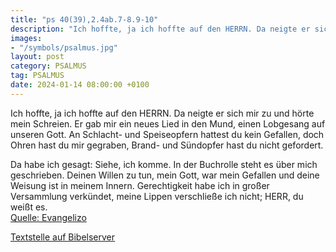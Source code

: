 ```yaml
---
title: "ps 40(39),2.4ab.7-8.9-10"
description: "Ich hoffte, ja ich hoffte auf den HERRN. Da neigte er sich mir zu und hörte mein Schreien. Er gab mir ein neues Lied in den Mund, einen Lobgesang auf unseren Gott.  An Schlacht- und Speiseopfern hattest du kein Gefallen, doch Ohren hast du mir gegraben, Brand- und Sündopfer hast ...."
images:
- "/symbols/psalmus.jpg"
layout: post
category: PSALMUS
tag: PSALMUS
date: 2024-01-14 08:00:00 +0100
---
```

Ich hoffte, ja ich hoffte auf den HERRN. Da neigte er sich mir zu und hörte mein Schreien.
Er gab mir ein neues Lied in den Mund,
einen Lobgesang auf unseren Gott. 
An Schlacht- und Speiseopfern hattest du kein Gefallen, doch Ohren hast du mir gegraben, Brand- und Sündopfer hast du nicht gefordert.<!--more-->

Da habe ich gesagt: Siehe, ich komme. In der Buchrolle steht es über mich geschrieben. 
Deinen Willen zu tun, mein Gott, war mein Gefallen und deine Weisung ist in meinem Innern.
Gerechtigkeit habe ich in großer Versammlung verkündet, meine Lippen verschließe ich nicht; HERR, du weißt es.<br>
[Quelle: Evangelizo](https://evangeliumtagfuertag.org/DE/gospel)

[Textstelle auf Bibelserver](https://www.bibleserver.com/EU/ps40(39),2.4ab.7-8.9-10)
